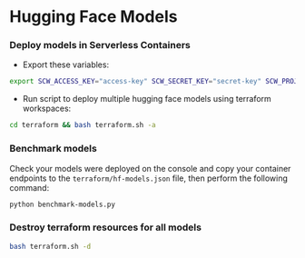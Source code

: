 # Hugging Face Models

### Deploy models in Serverless Containers

- Export these variables:

```bash
export SCW_ACCESS_KEY="access-key" SCW_SECRET_KEY="secret-key" SCW_PROJECT_ID="project-id" REGION="fr-par"
```

- Run script to deploy multiple hugging face models using terraform workspaces:

```bash
cd terraform && bash terraform.sh -a
```

### Benchmark models

Check your models were deployed on the console and copy your container endpoints to the `terraform/hf-models.json` file, then perform the following command:

```bash
python benchmark-models.py
```

### Destroy terraform resources for all models

```bash
bash terraform.sh -d
```